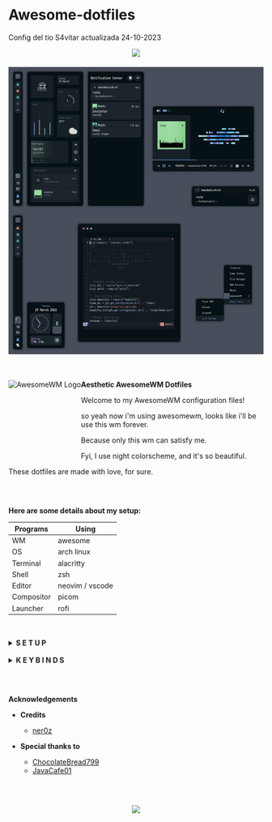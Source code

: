 # Awesome-dotfiles

Config del tio S4vitar actualizada 24-10-2023

<!-- Screenshot -->
<div align="center">
    <img src="https://awesomewm.org/images/awesome-logo.svg">
</div>

<br>

<div align="center">
    <img src="assets/awesome.png" alt="Rice Preview">
</div>

<br>
<br>

<a href="https://awesomewm.org/"><img alt="AwesomeWM Logo" height="160" align = "left" src="https://awesomewm.org/doc/api/images/AUTOGEN_wibox_logo_logo_and_name.svg"></a>
<b> Aesthetic AwesomeWM Dotfiles </b>

Welcome to my AwesomeWM configuration files!

so yeah now i'm using awesomewm, looks like i'll be use this wm forever.

Because only this wm can satisfy me.

Fyi, I use night colorscheme, and it's so beautiful.

These dotfiles are made with love, for sure.

<h2></h2><br>

**Here are some details about my setup:**

| Programs   | Using           |
| ---------- | --------------- |
| WM         | awesome         |
| OS         | arch linux      |
| Terminal   | alacritty       |
| Shell      | zsh             |
| Editor     | neovim / vscode |
| Compositor | picom           |
| Launcher   | rofi            |

<h2></h2><br>

<details>
<summary><strong>S E T U P</strong></summary>

> This is step-by-step how to install these dotfiles. Just [R.T.F.M](https://en.wikipedia.org/wiki/RTFM).

1.  Install dependencies and enable services

    - Dependencies
      <a href="https://archlinux.org/"><img alt="ArchLinux Logo" height="160" align = "left" src="https://archlinux.org/static/logos/archlinux-logo-white-scalable.847eeafd581c.svg"></a>

    * **Arch Linux** (and all Arch-based distributions)

          *Assuming your AUR helper is* `paru`

          ```shell
          paru -S awesome-git picom-git alacritty rofi todo-bin acpi acpid \
          wireless_tools jq inotify-tools polkit-gnome xdotool xclip maim \
          brightnessctl alsa-utils alsa-tools pulseaudio lm_sensors \
          mpd mpc mpdris2 ncmpcpp playerctl --needed
          ```

    - Services

      ```shell
      # For automatically launching mpd on login
      systemctl --user enable mpd.service
      systemctl --user start mpd.service

      # For charger plug/unplug events (if you have a battery)
      sudo systemctl enable acpid.service
      sudo systemctl start acpid.service
      ```

    - Softwares

      ```shell
      sudo pacman -S kitty firefox
      ```

2.  Install needed fonts

    You will need to install a few fonts (mainly icon fonts) in order for text and icons to be rendered properly.

    Necessary fonts:

    - **Iosevka** - [here](https://mega.nz/file/lMFyWZ7Y#j1T4HQfw-r4dI_QMazAQW4uhF_SiTBoQwCxzRNRjuCs)
    - **Icomoon** - [here](https://mega.nz/file/QZ0nwZ5Y#8hdmogeMH8yVzwtemxMuwLwDiWsf7-r-tfGV3XaJl-8)
    - **HackNerdFont** - [here](https://mega.nz/file/8EdQRBaR#cFPNQcHJfCKDx1KePSlf2kLE5uQnTNxqlvqj0FHSaZE)

    Once you download them and unpack them, place them into `~/.fonts` or `~/.local/share/fonts`.

    ```shell
    paru -S nerd-fonts-jetbrains-mono ttf-font-awesome ttf-awesome-4 ttf-material-desing-icons
    sudo pacman -S neovim
    git clone https://github.com/NvChad/NvChad ~/.config/nvim --depth 1 && nvim

    ```

3.  Install my AwesomeWM configuration files

    > Clone this repository

    ```shell
          mkdir /Desktop/repos
    cd $!
    git clone https://github.com/s3rv1/Awesome-dotfiles.git
    cd Awesome-dotfiles/dotfiles
    ```

    > Copy config and binaries files

    ```shell
    cp -r config/* ~/.config/
    cp -r bin/* ~/.local/bin/
    cp -r misc/. ~/
    ```

    > Feh installer

    ```shell
    sudo pacman -S feh
    ```

    > Recargar ' ctrl+win+r '

    

4.  Configure ZSH
    ```shell
      sudo pacman -S zsh
      sudo su
      usermod --shell /usr/bin/zsh  #usuario
    ```

5.  Configure stuff

    The relevant files are inside your `~/.config/awesome` directory.

    - User preferences and default applications

      In `rc.lua` there is a _Default Applications_ section where user preferences and default applications are defined.
      You should change those to your liking.

      Note: For the weather widgets to work, you will also need to create an account on [openweathermap](https://openweathermap.org), get your key, look for your city ID, and set `openweathermap_key` and `openweathermap_city_id` accordingly.

6.  Lastly, log out from your current desktop session and log in into AwesomeWM.

</details>

<br>

<details>
<summary><strong>K E Y B I N D S</strong></summary>

I use <kbd>super</kbd> AKA Windows key as my main modifier.
also with <kbd>alt, shift, and ctrl</kbd>

**Keyboard**

| Keybind                          | Action                                               |
| -------------------------------- | ---------------------------------------------------- |
| <kbd>super + enter</kbd>         | Spawn terminal                                       |
| <kbd>super + f</kbd>             | Spawn web browser                                    |
| <kbd>super + x</kbd>             | Spawn color picker                                   |
| <kbd>super + a</kbd>             | Spawn file manager                                   |
| <kbd>super + d</kbd>             | Launch applications launcher                         |
| <kbd>super + shift + d</kbd>     | Toggle dashboard                                     |
| <kbd>super + q</kbd>             | Close client                                         |
| <kbd>super + ctrl + l</kbd>      | Toggle lock screen                                   |
| <kbd>super + [1-0]</kbd>         | View tag AKA change workspace (for you i3/bsp folks) |
| <kbd>super + shift + [1-0]</kbd> | Move focused client to tag                           |
| <kbd>super + space</kbd>         | Select next layout                                   |
| <kbd>super + s</kbd>             | Set tiling layout                                    |
| <kbd>super + shift + s</kbd>     | Set floating layout                                  |
| <kbd>super + c</kbd>             | Center floating client                               |
| <kbd>super + [arrow keys]</kbd>  | Change focus by direction                            |
| <kbd>super + shift + f</kbd>     | Toggle fullscreen                                    |
| <kbd>super + m</kbd>             | Toggle maximize                                      |
| <kbd>super + n</kbd>             | Minimize                                             |
| <kbd>ctrl + shift + n</kbd>      | Restore minimized                                    |
| <kbd>alt + tab</kbd>             | Window switcher                                      |

<br>

**Mouse on the desktop**

| Mousebind        | Action                    |
| ---------------- | ------------------------- |
| `left click`     | Dismiss all notifications |
| `right click`    | App drawer                |
| `middle click`   | Toggle Dashboard          |
| `scroll up/down` | Cycle through tags        |

_... And many many more! for more information check `awesome/configuration/keys.lua`_

</details>

<h2></h2><br>

**Acknowledgements**

- **Credits**

  - [ner0z](https://github.com/ner0z)

- **Special thanks to**
  - [ChocolateBread799](https://github.com/ChocolateBread799)
  - [JavaCafe01](https://github.com/JavaCafe01)

<h2></h2><br>

<p align="center"><a href="https://github.com/rxyhn/AwesomeWM-Dotfiles/blob/main/.github/LICENSE"><img src="https://img.shields.io/static/v1.svg?style=flat-square&label=License&message=GPL-3.0&logoColor=eceff4&logo=github&colorA=061115&colorB=67AFC1"/></a></p>
